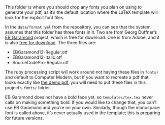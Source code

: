 This folder is where you should drop any fonts you plan on using to generate
your pdf, as it’s the default location where the LaTeX template will look for
the explicit font files.

In the `data/format.yml` from the repository, you can see that the system
assumes that this folder has three fonts in it. Two are from Georg Duffner’s
[EB Garamond](https://bitbucket.org/georgd/eb-garamond/downloads/) project,
which is free for download. One is from Adobe, and it is also [free for
download](https://github.com/adobe-fonts/source-code-pro/releases/tag/2.030R-ro%2F1.050R-it).
The three files are:

* EBGaramond12-Regular.otf
* EBGaramond12-Italic.otf
* SourceCodePro-Regular.otf

The ruby processing script will work around not having these files in `fonts/`
and default to Computer Modern, but if you want to recreate a pdf that looks
exactly like [the demo
pdf](http://muziejus.github.io/simple-cv/H_W_Jones.pdf), you will need to put
these files in this project’s `fonts/` folder.

EB Garamond does not have a bold face yet, so `templates/tex.tex` never calls
on making something bold. If you would like to change that, you can’t use EB
Garamond and you’re on your own. Similarly, though the monospace font is
called above, it’s never actually used in the template; this is preparing for
future versions.
